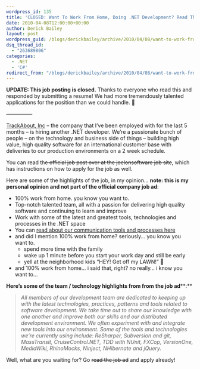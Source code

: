```yaml
---
wordpress_id: 135
title: 'CLOSED: Want To Work From Home, Doing .NET Development? Read This!'
date: 2010-04-08T12:00:00+00:00
author: Derick Bailey
layout: post
wordpress_guid: /blogs/derickbailey/archive/2010/04/08/want-to-work-from-home-doing-net-development-read-this.aspx
dsq_thread_id:
  - "263689806"
categories:
  - .NET
  - 'C#'
redirect_from: "/blogs/derickbailey/archive/2010/04/08/want-to-work-from-home-doing-net-development-read-this.aspx/"
---
```

**UPDATE: This job posting is closed.** Thanks to everyone who read this and responded by submitting a resume! We had more tremendously talented applications for the position than we could handle. 🙂

&#8212;&#8212;&#8212;&#8212;&#8212;

[TrackAbout, Inc](http://corp.trackabout.com/) – the company that I’ve been employed with for the last 5 months – is hiring another .NET developer. We’re a passionate bunch of people – on the technology and business side of things – building high value, high quality software for an international customer base with deliveries to our production environments on a 2 week schedule.

You can read the<strike> official job post over at the joelonsoftware job site</strike>, which has instructions on how to apply for the job as well.

Here are some of the highlights of the job, in my opinion… **note: this is my personal opinion and not part of the official company job ad**:

  * 100% work from home. you know you want to. 
  * Top-notch talented team, all with a passion for delivering high quality software and continuing to learn and improve 
  * Work with some of the latest and greatest tools, technologies and processes in the .NET space 
  * You can [read about our communication tools and processes here](http://www.lostechies.com/blogs/joeydotnet/archive/2009/10/09/guest-post-suggestions-for-effective-team-communication-in-a-virtual-environment.aspx) 
  * and did I mention 100% work from home? seriously… you know you want to. 
      * spend more time with the family 
      * wake up 1 minute before you start your work day and still be early 
      * yell at the neighborhood kids “HEY! Get off my LAWN!” 🙂 
  * and 100% work from home… i said that, right? no really… i know you want to… 

**Here’s some of the team / technology highlights from from** **the job ad****:**

> _All members of our development team are dedicated to keeping up with the latest technologies, practices, patterns and tools related to software development. We take time out to share our knowledge with one another and improve both our skills and our distributed development environment. We often experiment with and integrate new tools into our environment. Some of the tools and technologies we&#8217;re currently using include: ReSharper, Subversion and git, MassTransit, CruiseControl.NET, TDD with NUnit, FXCop, VersionOne, MediaWiki, RhinoMocks, Ninject, NHibernate and jQuery._

Well, what are you waiting for? Go <strike>read the job ad</strike> and apply already!